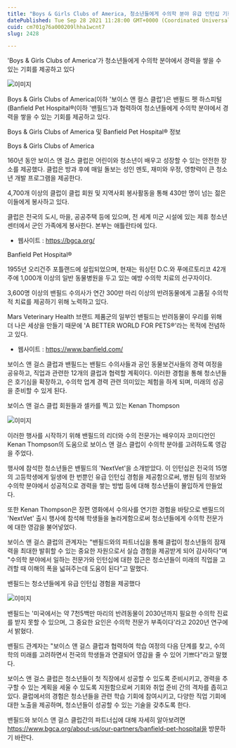 ```yaml
---
title: "Boys & Girls Clubs of America, 청소년들에게 수의학 분야 유급 인턴십 기회 제공"
datePublished: Tue Sep 28 2021 11:28:00 GMT+0000 (Coordinated Universal Time)
cuid: cm701g76a000209lhha1wcnt7
slug: 2428

---
```



'Boys & Girls Clubs of America'가 청소년들에게 수의학 분야에서 경력을 쌓을 수 있는 기회를 제공하고 있다

![이미지](https://cdn.hashnode.com/res/hashnode/image/upload/v1739251514347/6d507037-d4e3-482d-98d9-9836c7ac730e.png)

Boys & Girls Clubs of America(이하 '보이스 앤 컬스 클럽')은 밴필드 펫 하스피털(Banfield Pet Hospital®(이하 '밴필드')과 협력하여 청소년들에게 수의학 분야에서 경력을 쌓을 수 있는 기회를 제공하고 있다.

Boys & Girls Clubs of America 및 Banfield Pet Hospital® 정보

Boys & Girls Clubs of America

160년 동안 보이스 앤 걸스 클럽은 어린이와 청소년이 배우고 성장할 수 있는 안전한 장소를 제공했다. 클럽은 방과 후에 매일 돌보는 성인 멘토, 재미와 우정, 영향력이 큰 청소년 개발 프로그램을 제공한다.

4,700개 이상의 클럽이 클럽 회원 및 지역사회 봉사활동을 통해 430만 명이 넘는 젊은이들에게 봉사하고 있다.

클럽은 전국의 도시, 마을, 공공주택 등에 있으며, 전 세계 미군 시설에 있는 제휴 청소년 센터에서 군인 가족에게 봉사한다. 본부는 애틀란타에 있다.

* 웹사이트 : https://bgca.org/

Banfield Pet Hospital®

1955년 오리건주 포틀랜드에 설립되었으며, 현재는 워싱턴 D.C.와 푸에르토리코 42개 주에 1,000개 이상의 일반 동물병원을 두고 있는 예방 수의학 치료의 선구자이다.

3,600명 이상의 밴필드 수의사가 연간 300만 마리 이상의 반려동물에게 고품질 수의학적 치료를 제공하기 위해 노력하고 있다.

Mars Veterinary Health 브랜드 제품군의 일부인 밴필드는 반려동물이 우리를 위해 더 나은 세상을 만들기 때문에 'A BETTER WORLD FOR PETS®'라는 목적에 전념하고 있다.

* 웹사이트 : https://www.banfield.com/

보이스 앤 걸스 클럽과 밴필드는 밴필드 수의사들과 공인 동물보건사들의 경력 여정을 공유하고, 직업과 관련한 12개의 클럽과 협력할 계획이다. 이러한 경험을 통해 청소년들은 호기심을 확장하고, 수의학 업계 경력 관련 의미있는 체험을 하게 되며, 미래의 성공을 준비할 수 있게 된다.

보이스 앤 걸스 클럽 회원들과 셀카를 찍고 있는 Kenan Thompson

![이미지](https://cdn.hashnode.com/res/hashnode/image/upload/v1739251517333/f7e1185f-1ab3-4d2a-a5a0-30f79c63c384.jpeg)

이러한 행사를 시작하기 위해 밴필드의 리더와 수의 전문가는 배우이자 코미디언인 Kenan Thompson의 도움으로 보이스 앤 걸스 클럽이 수의학 분야를 고려하도록 영감을 주었다.

행사에 참석한 청소년들은 밴필드의 'NextVet'을 소개받았다. 이 인턴십은 전국의 15명의 고등학생에게 일생에 한 번뿐인 유급 인턴십 경험을 제공함으로써, 병원 팀의 정보와 수의학 분야에서 성공적으로 경력을 쌓는 방법 등에 대해 청소년들이 몰입하게 만들었다.

또한 Kenan Thompson은 장편 영화에서 수의사를 연기한 경험을 바탕으로 밴필드의 'NextVet' 출시 행사에 참석해 학생들을 놀라게함으로써 청소년들에게 수의학 전문가에 대한 영감을 불어넣었다.

보이스 앤 걸스 클럽의 관계자는 "밴필드와의 파트너십을 통해 클럽이 청소년들의 잠재력을 최대한 발휘할 수 있는 중요한 자원으로서 실습 경험을 제공받게 되어 감사하다"며 "수의학 분야에서 일하는 전문가와 인턴십에 대한 접근은 청소년들이 미래의 직업을 고려할 때 이해의 폭을 넓혀주는데 도움이 된다"고 말했다.

밴필드는 청소년들에게 유급 인턴십 경험을 제공했다

![이미지](https://cdn.hashnode.com/res/hashnode/image/upload/v1739251520085/670fbd60-82f4-4b8f-b598-c01e866d749f.png)

밴필드는 '미국에서는 약 7천5백만 마리의 반려동물이 2030년까지 필요한 수의학 진료를 받지 못할 수 있으며, 그 중요한 요인은 수의학 전문가 부족이다'라고 2020년 연구에서 밝혔다.

밴필드 관계자는 "보이스 앤 걸스 클럽과 협력하여 학습 여정의 다음 단계를 찾고, 수의학의 미래를 고려하면서 전국의 학생들과 연결되어 영감을 줄 수 있어 기쁘다"라고 말했다.

보이스 앤 걸스 클럽은 청소년들이 첫 직장에서 성공할 수 있도록 준비시키고, 경력을 추구할 수 있는 계획을 세울 수 있도록 지원함으로써 기회와 취업 준비 간의 격차를 좁히고 있다. 클럽에서의 경험은 청소년들을 관련 학습 기회에 참여시키고, 다양한 직업 기회에 대한 노출을 제공하며, 청소년들이 성공할 수 있는 기술을 갖추도록 한다.

밴필드와 보이스 앤 걸스 클럽간의 파트너십에 대해 자세히 알아보려면 https://www.bgca.org/about-us/our-partners/banfield-pet-hospital을 방문하기 바란다.